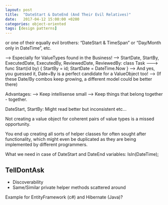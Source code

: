 ```yaml
---
layout: post
title:  "DateStart & DateEnd (And Their Evil Relatives)"
date:   2017-04-12 15:00:00 +0200
categories: object-oriented
tags: [design patterns]
---
```



<!--more-->

or one of their equally evil brothers: “DateStart & TimeSpan” or “Day/Month only in DateTime”, etc.

--> Especially for ValueTypes found in the Business!
--> StartDate, StartBy, ExecutedDate, ExecutedBy, ReviewedDate, ReviewedBy: class Task
---> func Start(id by) { StartBy = id; StartDate = DateTime.Now }
--> And yes, you guessed it, Date+By is a perfect candidate for a ValueObject too!
--> (If these Date/By combos keep growing, a different model could be better there)

Advantages:
--> Keep intellisense small
--> Keep things that belong together - together.

DateStart, StartBy: Might read better but inconsistent etc...


Not creating a value object for coherent pairs of value types is a missed opportunity.

You end up creating all sorts of helper classes for often sought after functionality, which might even be duplicated as they are being implemented by different programmers.



What we need in case of DateStart and DateEnd variables: IsIn(DateTime);


TellDontAsk
-----------



+ Discoverability
+ Same/Similar private helper methods scattered around


Example for EntityFramework (c#) and Hibernate (Java)?
